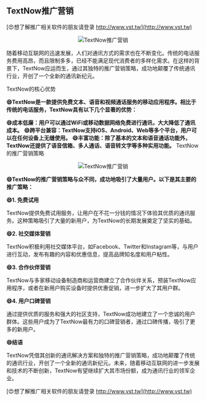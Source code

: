 ## **TextNow推广营销**

[😍想了解推广相关软件的朋友请登录 http://www.vst.tw](http://www.vst.tw)

 <center><img src="https://vst.tw/MP4/tuiguang/png/4.png" alt="TextNow推广营销"></center>

随着移动互联网的迅速发展，人们对通讯方式的需求也在不断变化。传统的电话服务费用高昂，而且限制多多，已经不能满足现代消费者的多样化需求。在这样的背景下，TextNow应运而生，通过其独特的推广营销策略，成功地颠覆了传统通讯行业，开创了一个全新的通讯新纪元。

TextNow的核心优势

**😄TextNow是一款提供免费文本、语音和视频通话服务的移动应用程序。相比于传统的电话服务，TextNow具有以下几个显著的优势：**

**😄成本低廉：用户可以通过WiFi或移动数据网络免费进行通讯，大大降低了通讯成本。**
**😄跨平台兼容：TextNow支持iOS、Android、Web等多个平台，用户可以在任何设备上无缝使用。**
**😄丰富功能：除了基本的文本和语音通话功能外，TextNow还提供了语音信箱、多人通话、语音转文字等多种实用功能。**
TextNow的推广营销策略

 <center><img src="https://vst.tw/MP4/tuiguang/png/2.png" alt="TextNow推广营销"></center>

**😄TextNow的推广营销策略与众不同，成功地吸引了大量用户。以下是其主要的推广策略：**

**😄1. 免费试用**

TextNow提供免费试用服务，让用户在不花一分钱的情况下体验其优质的通讯服务。这种策略吸引了大量的新用户，为TextNow的长期发展奠定了坚实的基础。

**😄2. 社交媒体营销**

TextNow积极利用社交媒体平台，如Facebook、Twitter和Instagram等，与用户进行互动，发布有趣的内容和优惠信息，提高品牌知名度和用户粘性。

**😄3. 合作伙伴营销**

TextNow与多家移动设备制造商和运营商建立了合作伙伴关系，预装TextNow应用程序，或者在新用户购买设备时提供优惠促销，进一步扩大了其用户群。

**😄4. 用户口碑营销**

通过提供优质的服务和强大的社区支持，TextNow成功地建立了一个忠诚的用户群体。这些用户成为了TextNow最有力的口碑营销者，通过口碑传播，吸引了更多的新用户。

**😄结语**

TextNow凭借其创新的通讯解决方案和独特的推广营销策略，成功地颠覆了传统的通讯行业，开创了一个全新的通讯新纪元。未来，随着移动互联网的进一步发展和技术的不断创新，TextNow有望继续扩大其市场份额，成为通讯行业的领军企业。

[😍想了解推广相关软件的朋友请登录 http://www.vst.tw](http://www.vst.tw)



